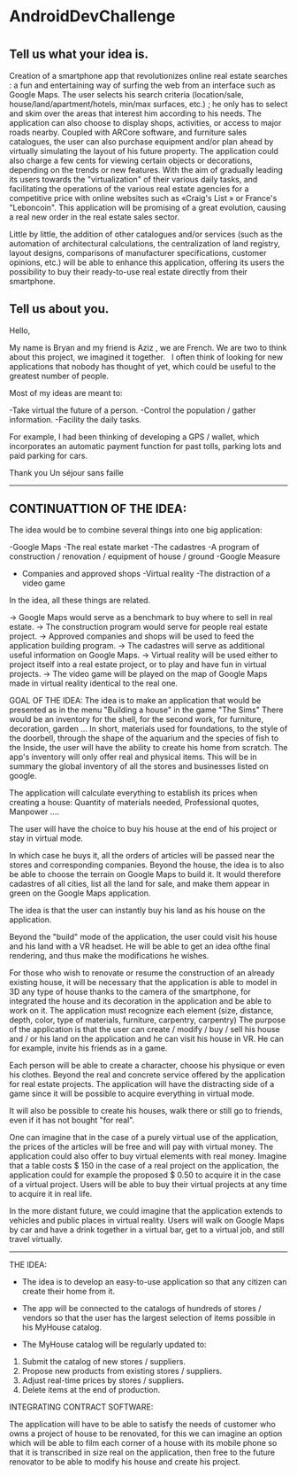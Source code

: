 # AndroidDevChallenge
#


Tell us what your idea is. 
-----------------------------------

Creation of a smartphone app that revolutionizes online real estate searches : a fun and entertaining way of surfing the web from an interface such as Google Maps. The user selects his search criteria (location/sale, house/land/apartment/hotels, min/max surfaces, etc.) ; he only has to select and skim over the areas that interest him according to his needs.
The application can also choose to display shops, activities, or access to major roads nearby. Coupled with ARCore software, and furniture sales catalogues, the user can also purchase equipment and/or plan ahead by virtually simulating the layout of his future property. 
The application could also charge a few cents for viewing certain objects or decorations, depending on the trends or new features.
With the aim of gradually leading its users towards the "virtualization" of their various daily tasks, and facilitating the operations of the various real estate agencies for a competitive price with online websites such as «Craig's List » or France's "Leboncoin". This application will be promising of a great evolution, causing a real new order in the real estate sales sector. 

Little by little, the addition of other catalogues and/or services (such as the automation of architectural calculations, the centralization of land registry, layout designs, comparisons of manufacturer specifications, customer opinions, etc.) will be able to enhance this application, offering its users the possibility to buy their ready-to-use real estate directly from their smartphone.

Tell us about you. 
-------------------------------------

Hello,

My name is Bryan and my friend is Aziz , we are French. We are two to think about this project, we imagined it together.   I often think of looking for new applications that nobody has thought of yet, which could be useful to the greatest number of people.

Most of my ideas are meant to:

-Take virtual the future of a person.
-Control the population / gather information.
-Facility the daily tasks.

For example, I had been thinking of developing a GPS / wallet, which incorporates an automatic payment function for past tolls, parking lots and paid parking for cars.

Thank you
Un séjour sans faille
_____________________________________
CONTINUATTION OF THE IDEA:
------------------------------------

The idea would be to combine several things into one big application:

-Google Maps
-The real estate market
-The cadastres
-A program of construction / renovation / equipment of house / ground
-Google Measure
- Companies and approved shops
-Virtual reality
-The distraction of a video game


In the idea, all these things are related.

-> Google Maps would serve as a benchmark to buy where to sell in real estate.
-> The construction program would serve for people real estate project.
-> Approved companies and shops will be used to feed the application building program.
-> The cadastres will serve as additional useful information on Google Maps.
-> Virtual reality will be used either to project itself into a real estate project, or to play and have fun in virtual projects.
-> The video game will be played on the map of Google Maps made in virtual reality identical to the real one.




GOAL OF THE IDEA: The idea is to make an application that would be presented as in the menu "Building a house" in the game "The Sims" There would be an inventory for the shell, for the second work, for furniture, decoration, garden ... In short, materials used for foundations, to the style of the doorbell, through the shape of the aquarium and the species of fish to the Inside, the user will have the ability to create his home from scratch. The app's inventory will only offer real and physical items. This will be in summary the global inventory of all the stores and businesses listed on google.

The application will calculate everything to establish its prices when creating a house: Quantity of materials needed, Professional quotes, Manpower ....

The user will have the choice to buy his house at the end of his project or stay in virtual mode.

In which case he buys it, all the orders of articles will be passed near the stores and corresponding companies. Beyond the house, the idea is to also be able to choose the terrain on Google Maps to build it. It would therefore cadastres of all cities, list all the land for sale, and make them appear in green on the Google Maps application.

The idea is that the user can instantly buy his land as his house on the application.

Beyond the "build" mode of the application, the user could visit his house and his land with a VR headset. He will be able to get an idea of ​​the final rendering, and thus make the modifications he wishes.

For those who wish to renovate or resume the construction of an already existing house, it will be necessary that the application is able to model in 3D any type of house thanks to the camera of the smartphone, for integrated the house and its decoration in the application and be able to work on it. The application must recognize each element (size, distance, depth, color, type of materials, furniture, carpentry, carpentry)
The purpose of the application is that the user can create / modify / buy / sell his house and / or his land on the application and he can visit his house in VR. He can for example, invite his friends as in a game.

Each person will be able to create a character, choose his physique or even his clothes. Beyond the real and concrete service offered by the application for real estate projects. The application will have the distracting side of a game since it will be possible to acquire everything in virtual mode.

It will also be possible to create his houses, walk there or still go to friends, even if it has not bought "for real".

One can imagine that in the case of a purely virtual use of the application, the prices of the articles will be free and will pay with virtual money. The application could also offer to buy virtual elements with real money. Imagine that a table costs $ 150 in the case of a real project on the application, the application could for example the proposed $ 0.50 to acquire it in the case of a virtual project. Users will be able to buy their virtual projects at any time to acquire it in real life.

In the more distant future, we could imagine that the application extends to vehicles and public places in virtual reality. Users will walk on Google Maps by car and have a drink together in a virtual bar, get to a virtual job, and still travel virtually.

---------

THE IDEA:

- The idea is to develop an easy-to-use application so that any citizen can create their home from it.

- The app will be connected to the catalogs of hundreds of stores / vendors so that the user has the largest selection of items possible in his MyHouse catalog.

- The MyHouse catalog will be regularly updated to:

1. Submit the catalog of new stores / suppliers.
2. Propose new products from existing stores / suppliers.
3. Adjust real-time prices by stores / suppliers.
4. Delete items at the end of production.

INTEGRATING CONTRACT SOFTWARE:

The application will have to be able to satisfy the needs of customer who owns a project of house to be renovated, for this we can imagine an option which will be able to film each corner of a house with its mobile phone so that it is transcribed in size real on the application, then free to the future renovator to be able to modify his house and create his project.
